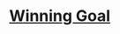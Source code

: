 # [Winning Goal](https://education.lego.com/en-us/lessons/spikeessential-quirky-creations/spikeessential-winning-goal)
